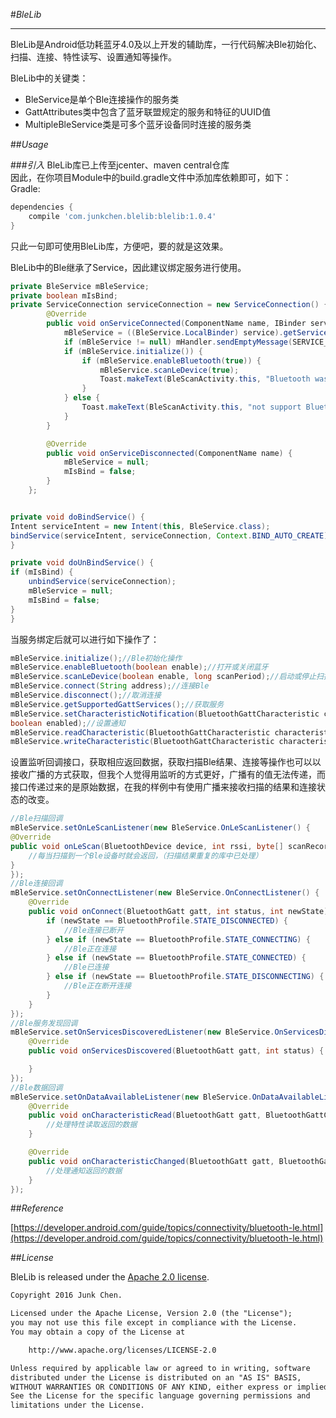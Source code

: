 #*BleLib*

----------
BleLib是Android低功耗蓝牙4.0及以上开发的辅助库，一行代码解决Ble初始化、扫描、连接、特性读写、设置通知等操作。 

BleLib中的关键类：
  
- BleService是单个Ble连接操作的服务类  
- GattAttributes类中包含了蓝牙联盟规定的服务和特征的UUID值
- MultipleBleService类是可多个蓝牙设备同时连接的服务类


##*Usage*

###*引入*
BleLib库已上传至jcenter、maven central仓库  
因此，在你项目Module中的build.gradle文件中添加库依赖即可，如下：  
Gradle:
```gradle
dependencies {
    compile 'com.junkchen.blelib:blelib:1.0.4'
}
```

只此一句即可使用BleLib库，方便吧，要的就是这效果。  

BleLib中的Ble继承了Service，因此建议绑定服务进行使用。  
  
```java
private BleService mBleService;
private boolean mIsBind;
private ServiceConnection serviceConnection = new ServiceConnection() {
        @Override
        public void onServiceConnected(ComponentName name, IBinder service) {
            mBleService = ((BleService.LocalBinder) service).getService();
            if (mBleService != null) mHandler.sendEmptyMessage(SERVICE_BIND);
            if (mBleService.initialize()) {
                if (mBleService.enableBluetooth(true)) {
                    mBleService.scanLeDevice(true);
                    Toast.makeText(BleScanActivity.this, "Bluetooth was opened", Toast.LENGTH_SHORT).show();
                }
            } else {
                Toast.makeText(BleScanActivity.this, "not support Bluetooth", Toast.LENGTH_SHORT).show();
            }
        }

        @Override
        public void onServiceDisconnected(ComponentName name) {
            mBleService = null;
            mIsBind = false;
        }
    };


private void doBindService() {
Intent serviceIntent = new Intent(this, BleService.class);
bindService(serviceIntent, serviceConnection, Context.BIND_AUTO_CREATE);
}

private void doUnBindService() {
if (mIsBind) {
    unbindService(serviceConnection);
    mBleService = null;
    mIsBind = false;
}
}
```

当服务绑定后就可以进行如下操作了：   

```java
mBleService.initialize();//Ble初始化操作  
mBleService.enableBluetooth(boolean enable);//打开或关闭蓝牙  
mBleService.scanLeDevice(boolean enable, long scanPeriod);//启动或停止扫描Ble设备  
mBleService.connect(String address);//连接Ble  
mBleService.disconnect();//取消连接  
mBleService.getSupportedGattServices();//获取服务  
mBleService.setCharacteristicNotification(BluetoothGattCharacteristic characteristic,
boolean enabled);//设置通知  
mBleService.readCharacteristic(BluetoothGattCharacteristic characteristic);//读取数据  
mBleService.writeCharacteristic(BluetoothGattCharacteristic characteristic, byte[] value);//写入数据 
 ```

设置监听回调接口，获取相应返回数据，获取扫描Ble结果、连接等操作也可以以接收广播的方式获取，但我个人觉得用监听的方式更好，广播有的值无法传递，而接口传递过来的是原始数据，在我的样例中有使用广播来接收扫描的结果和连接状态的改变。 
  
```java
//Ble扫描回调
mBleService.setOnLeScanListener(new BleService.OnLeScanListener() {
@Override
public void onLeScan(BluetoothDevice device, int rssi, byte[] scanRecord) {
    //每当扫描到一个Ble设备时就会返回，（扫描结果重复的库中已处理）
}
});
//Ble连接回调
mBleService.setOnConnectListener(new BleService.OnConnectListener() {
    @Override
    public void onConnect(BluetoothGatt gatt, int status, int newState) {
        if (newState == BluetoothProfile.STATE_DISCONNECTED) {
            //Ble连接已断开
        } else if (newState == BluetoothProfile.STATE_CONNECTING) {
            //Ble正在连接
        } else if (newState == BluetoothProfile.STATE_CONNECTED) {
            //Ble已连接
        } else if (newState == BluetoothProfile.STATE_DISCONNECTING) {
            //Ble正在断开连接
        }
    }
});
//Ble服务发现回调
mBleService.setOnServicesDiscoveredListener(new BleService.OnServicesDiscoveredListener() {
    @Override
    public void onServicesDiscovered(BluetoothGatt gatt, int status) {

    }
});
//Ble数据回调
mBleService.setOnDataAvailableListener(new BleService.OnDataAvailableListener() {
    @Override
    public void onCharacteristicRead(BluetoothGatt gatt, BluetoothGattCharacteristic characteristic, int status) {
        //处理特性读取返回的数据
    }

    @Override
    public void onCharacteristicChanged(BluetoothGatt gatt, BluetoothGattCharacteristic characteristic) {
        //处理通知返回的数据
    }
});
 ``` 
  
##*Reference*

[https://developer.android.com/guide/topics/connectivity/bluetooth-le.html](https://developer.android.com/guide/topics/connectivity/bluetooth-le.html)


##*License*

BleLib is released under the [Apache 2.0 license](http://www.apache.org/licenses/LICENSE-2.0).
```html
Copyright 2016 Junk Chen.

Licensed under the Apache License, Version 2.0 (the "License");
you may not use this file except in compliance with the License.
You may obtain a copy of the License at

    http://www.apache.org/licenses/LICENSE-2.0

Unless required by applicable law or agreed to in writing, software
distributed under the License is distributed on an "AS IS" BASIS,
WITHOUT WARRANTIES OR CONDITIONS OF ANY KIND, either express or implied.
See the License for the specific language governing permissions and
limitations under the License.
```

